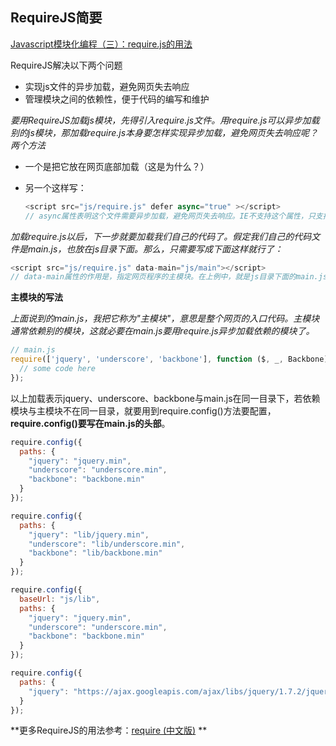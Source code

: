 ## RequireJS简要

[Javascript模块化编程（三）：require.js的用法](http://www.ruanyifeng.com/blog/2012/11/require_js.html) 



RequireJS解决以下两个问题

* 实现js文件的异步加载，避免网页失去响应
* 管理模块之间的依赖性，便于代码的编写和维护



*要用RequireJS加载js模块，先得引入require.js文件。用require.js可以异步加载别的js模块，那加载require.js本身要怎样实现异步加载，避免网页失去响应呢？两个方法* 

* 一个是把它放在网页底部加载（这是为什么？）

* 另一个这样写：

  ```javascript
  <script src="js/require.js" defer async="true" ></script>
  // async属性表明这个文件需要异步加载，避免网页失去响应。IE不支持这个属性，只支持defer，所以把defer也写上
  ```



*加载require.js以后，下一步就要加载我们自己的代码了。假定我们自己的代码文件是main.js，也放在js目录下面。那么，只需要写成下面这样就行了：* 

```javascript
<script src="js/require.js" data-main="js/main"></script>
// data-main属性的作用是，指定网页程序的主模块。在上例中，就是js目录下面的main.js，这个文件会第一个被require.js加载。由于require.js默认的文件后缀名是js，所以可以把main.js简写成main。
```



**主模块的写法** 

*上面说到的main.js，我把它称为"主模块"，意思是整个网页的入口代码。主模块通常依赖别的模块，这就必要在main.js要用require.js异步加载依赖的模块了。*  

```javascript
// main.js
require(['jquery', 'underscore', 'backbone'], function ($, _, Backbone){
  // some code here
});
```

以上加载表示jquery、underscore、backbone与main.js在同一目录下，若依赖模块与主模块不在同一目录，就要用到require.config()方法要配置，**require.config()要写在main.js的头部**。

```javascript
require.config({
  paths: {
    "jquery": "jquery.min",
    "underscore": "underscore.min",
    "backbone": "backbone.min"
  }
});

require.config({
  paths: {
    "jquery": "lib/jquery.min",
    "underscore": "lib/underscore.min",
    "backbone": "lib/backbone.min"
  }
});

require.config({
  baseUrl: "js/lib",
  paths: {
    "jquery": "jquery.min",
    "underscore": "underscore.min",
    "backbone": "backbone.min"
  }
});

require.config({
  paths: {
    "jquery": "https://ajax.googleapis.com/ajax/libs/jquery/1.7.2/jquery.min"
  }
});
```



**更多RequireJS的用法参考：[require (中文版)](https://github.com/amdjs/amdjs-api/wiki/require-(%E4%B8%AD%E6%96%87%E7%89%88)) ** 